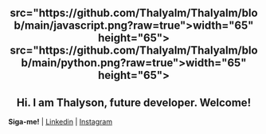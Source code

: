 <h2 align="center">src="https://github.com/Thalyalm/Thalyalm/blob/main/javascript.png?raw=true">width="65" height="65">
src="https://github.com/Thalyalm/Thalyalm/blob/main/python.png?raw=true">width="65" height="65">

<h2 align="center"> Hi.
I am Thalyson, future developer.
Welcome! </h1>

**Siga-me!** 
| [Linkedin](https://www.linkedin.com/in/thalysonalmeida/) 
| [Instagram](https://www.instagram.com/thalyson.alm/)
